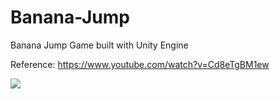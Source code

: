 # Banana-Jump
 Banana Jump Game built with Unity Engine
 
Reference: https://www.youtube.com/watch?v=Cd8eTgBM1ew

<img src="banana-anime.gif"/>
